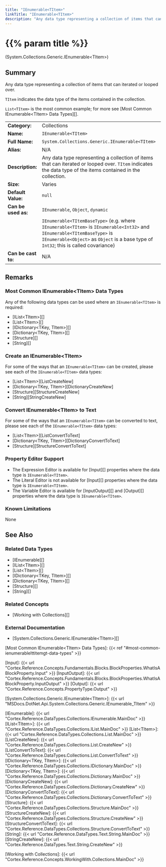 ```yaml
---
title: "IEnumerable<TItem>"
linkTitle: "IEnumerable<TItem>"
description: "Any data type representing a collection of items that can iterated or looped over. `TItem` indicates the data type of the items contained in the collection. `List<TItem>` is the most common example."
---
```


# {{% param title %}}

<p class="namespace">(System.Collections.Generic.IEnumerable&lt;TItem&gt;)</p>

## Summary

Any data type representing a collection of items that can iterated or looped over.

`TItem` indicates the data type of the items contained in the collection.

`List<TItem>` is the most common example; for more see [Most Common IEnumerable&lt;TItem&gt; Data Types][].

| | |
|-|-|
| **Category:**          | Collections                                                   |
| **Name:**              | `IEnumerable<TItem>`                                          |
| **Full Name:**         | `System.Collections.Generic.IEnumerable<TItem>`               |
| **Alias:**             | N/A                                                           |
| **Description:**       | Any data type representing a collection of items that can iterated or looped over. `TItem` indicates the data type of the items contained in the collection.          |
| **Size:**              | Varies                                                        |
| **Default Value:**     | `null`                                                        |
| **Can be used as:**    | `IEnumerable`, `Object`, `dynamic` |
|                        | `IEnumerable<TItemBaseType>` (e.g. where `IEnumerable<TItem>` is `IEnumerable<Int32>` and `IEnumerable<TItemBaseType>` is `IEnumerable<Object>` as `Object` is a base type of `Int32`; this is called covariance) |
| **Can be cast to:**    |  N/A                                                          |

## Remarks

### Most Common IEnumerable&lt;TItem&gt; Data Types

Any of the following data types can be used where an `IEnumerable<TItem>` is required:

* [IList&lt;TItem&gt;][]
* [List&lt;TItem&gt;][]
* [IDictionary&lt;TKey, TItem&gt;][]
* [Dictionary&lt;TKey, TItem&gt;][]
* [Structure][]
* [String][]

### Create an IEnumerable&lt;TItem&gt;

For some of the ways that an `IEnumerable<TItem>` can be created, please see each of the `IEnumerable<TItem>` data types:

* [List&lt;TItem&gt;][ListCreateNew]
* [Dictionary&lt;TKey, TItem&gt;][DictionaryCreateNew]
* [Structure][StructureCreateNew]
* [String][StringCreateNew]

### Convert IEnumerable&lt;TItem&gt; to Text

For some of the ways that an `IEnumerable<TItem>` can be converted to text, please see each of the `IEnumerable<TItem>` data types:

* [List&lt;TItem&gt;][ListConvertToText]
* [Dictionary&lt;TKey, TItem&gt;][DictionaryConvertToText]
* [Structure][StructureConvertToText]

### Property Editor Support

* The Expression Editor is available for [Input][] properties where the data type is `IEnumerable<TItem>`.
* The Literal Editor is not available for [Input][] properties where the data type is `IEnumerable<TItem>`.
* The Variable Editor is available for [InputOutput][] and [Output][] properties where the data type is `IEnumerable<TItem>`.

### Known Limitations

None

## See Also

### Related Data Types

* [IEnumerable][]
* [IList&lt;TItem&gt;][]
* [List&lt;TItem&gt;][]
* [IDictionary&lt;TKey, TItem&gt;][]
* [Dictionary&lt;TKey, TItem&gt;][]
* [Structure][]
* [String][]

### Related Concepts

* [Working with Collections][]

### External Documentation

* [System.Collections.Generic.IEnumerable&lt;TItem&gt;][]

[Most Common IEnumerable&lt;TItem&gt; Data Types]: {{< ref "#most-common-ienumerablelttitemgt-data-types" >}}

[Input]: {{< url "Cortex.Reference.Concepts.Fundamentals.Blocks.BlockProperties.WhatIsABlockProperty.Input" >}}
[InputOutput]: {{< url "Cortex.Reference.Concepts.Fundamentals.Blocks.BlockProperties.WhatIsABlockProperty.InputOutput" >}}
[Output]: {{< url "Cortex.Reference.Concepts.PropertyType.Output" >}}

[System.Collections.Generic.IEnumerable&lt;TItem&gt;]: {{< url "MSDocs.DotNet.Api.System.Collections.Generic.IEnumerable_TItem" >}}

[IEnumerable]: {{< url "Cortex.Reference.DataTypes.Collections.IEnumerable.MainDoc" >}}
[IList&lt;TItem&gt;]: {{< url "Cortex.Reference.DataTypes.Collections.IList.MainDoc" >}}
[List&lt;TItem&gt;]: {{< url "Cortex.Reference.DataTypes.Collections.List.MainDoc" >}}
[ListCreateNew]: {{< url "Cortex.Reference.DataTypes.Collections.List.CreateNew" >}}
[ListConvertToText]: {{< url "Cortex.Reference.DataTypes.Collections.List.ConvertToText" >}}
[IDictionary&lt;TKey, TItem&gt;]: {{< url "Cortex.Reference.DataTypes.Collections.IDictionary.MainDoc" >}}
[Dictionary&lt;TKey, TItem&gt;]: {{< url "Cortex.Reference.DataTypes.Collections.Dictionary.MainDoc" >}}
[DictionaryCreateNew]: {{< url "Cortex.Reference.DataTypes.Collections.Dictionary.CreateNew" >}}
[DictionaryConvertToText]: {{< url "Cortex.Reference.DataTypes.Collections.Dictionary.ConvertToText" >}}
[Structure]: {{< url "Cortex.Reference.DataTypes.Collections.Structure.MainDoc" >}}
[StructureCreateNew]: {{< url "Cortex.Reference.DataTypes.Collections.Structure.CreateNew" >}}
[StructureConvertToText]: {{< url "Cortex.Reference.DataTypes.Collections.Structure.ConvertToText" >}}
[String]: {{< url "Cortex.Reference.DataTypes.Text.String.MainDoc" >}}
[StringCreateNew]: {{< url "Cortex.Reference.DataTypes.Text.String.CreateNew" >}}

[Working with Collections]: {{< url "Cortex.Reference.Concepts.WorkingWith.Collections.MainDoc" >}}
